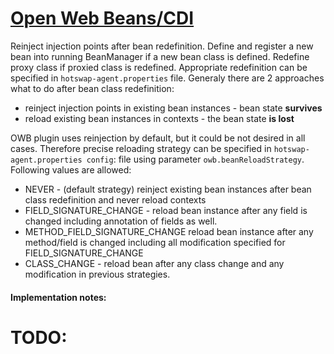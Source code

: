 [Open Web Beans/CDI](http://openwebbeans.apache.org/)
=====================================
Reinject injection points after bean redefinition. Define and register a new bean into running BeanManager if a new bean class is defined.
Redefine proxy class if proxied class is redefined. Appropriate redefinition can be specified in `hotswap-agent.properties` file. Generaly
there are 2 approaches what to do after bean class redefinition:

* reinject injection points in existing bean instances - bean state **survives**
* reload existing bean instances in contexts - the bean state **is lost**

OWB plugin uses reinjection by default, but it could be not desired in all cases. Therefore precise reloading strategy can be specified
in `hotswap-agent.properties config`: file using parameter `owb.beanReloadStrategy`. Following values are allowed:

* NEVER - (default strategy) reinject existing bean instances after bean class redefinition and never reload contexts
* FIELD_SIGNATURE_CHANGE - reload bean instance after any field is changed including annotation of fields as well.
* METHOD_FIELD_SIGNATURE_CHANGE reload bean instance after any method/field is changed including all modification specified for FIELD_SIGNATURE_CHANGE
* CLASS_CHANGE - reload bean after any class change and any modification in previous strategies.

#### Implementation notes:

# TODO:
